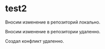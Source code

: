 # test2

Вносим изменение в репозиторий локально.

Вносим изменение в репозитории удаленно.

Создал конфликт удаленно.
